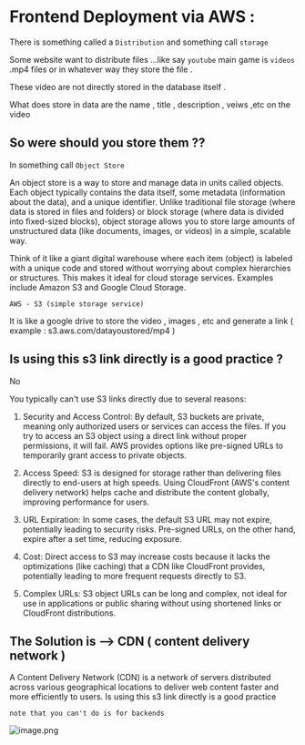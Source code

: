 # Frontend Deployment via AWS : 

There is something called a ``Distribution`` and something call ``storage`` 

Some website want to distribute files ...like say ``youtube`` main game is ``videos`` .mp4 files or in whatever way they store the file . 

These video are not directly stored in the database itself . 

What does store in data are the name , title , description , veiws ,etc on the video 

## So were should you store them ?? 

In something call ``Object Store`` 

An object store is a way to store and manage data in units called objects. Each object typically contains the data itself, some metadata (information about the data), and a unique identifier. Unlike traditional file storage (where data is stored in files and folders) or block storage (where data is divided into fixed-sized blocks), object storage allows you to store large amounts of unstructured data (like documents, images, or videos) in a simple, scalable way.

Think of it like a giant digital warehouse where each item (object) is labeled with a unique code and stored without worrying about complex hierarchies or structures. This makes it ideal for cloud storage services. Examples include Amazon S3 and Google Cloud Storage.

``AWS - S3 (simple storage service)``

It is like a google drive to store the video , images , etc and generate a link ( example : s3.aws.com/datayoustored/mp4 ) 

## Is using this s3 link directly is a good practice ?

No 

You typically can't use S3 links directly due to several reasons:

1. Security and Access Control: By default, S3 buckets are private, meaning only authorized users or services can access the files. If you try to access an S3 object using a direct link without proper permissions, it will fail. AWS provides options like pre-signed URLs to temporarily grant access to private objects.

2. Access Speed: S3 is designed for storage rather than delivering files directly to end-users at high speeds. Using CloudFront (AWS's content delivery network) helps cache and distribute the content globally, improving performance for users.

3. URL Expiration: In some cases, the default S3 URL may not expire, potentially leading to security risks. Pre-signed URLs, on the other hand, expire after a set time, reducing exposure.

4. Cost: Direct access to S3 may increase costs because it lacks the optimizations (like caching) that a CDN like CloudFront provides, potentially leading to more frequent requests directly to S3.

5. Complex URLs: S3 object URLs can be long and complex, not ideal for use in applications or public sharing without using shortened links or CloudFront distributions.

## The Solution is --> CDN ( content delivery network )

A Content Delivery Network (CDN) is a network of servers distributed across various geographical locations to deliver web content faster and more efficiently to users. Is using this s3 link directly is a good practice 

``` note that you can't do is for backends ``` 

![image.png](./image.png)